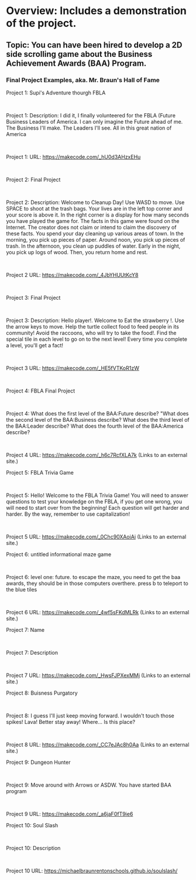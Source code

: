 # Overview: Includes a demonstration of the project. 

## Topic: You can have been hired to develop a 2D side scrolling game about the Business Achievement Awards (BAA) Program.

### Final Project Examples, aka. Mr. Braun's Hall of Fame 

Project 1: Supi's Adventure thourgh FBLA


<br>

Project 1: Description: I did it, I finally    volunteered for the FBLA (Future Business Leaders of America. I can only imagine the Future ahead of me. The Business I'll make. The Leaders I'll see. All in this great nation of America


<br>

Project 1: URL: https://makecode.com/_hU0d3AHzxEHu 

<br>

Project 2: Final Project

<br>

Project 2: Description: Welcome to Cleanup Day! Use WASD to move. Use SPACE to shoot at the trash bags. Your lives are in the left top corner and your score is above it. In the right corner is a display for how many seconds you have played the game for. The facts in this game were found on the Internet. The creator does not claim or intend to claim the discovery of these facts. You spend your day cleaning up various areas of town. In the morning, you pick up pieces of paper. Around noon, you pick up pieces of trash. In the afternoon, you clean up puddles of water. Early in the night, you pick up logs of wood. Then, you return home and rest.

<br>

Project 2 URL:  https://makecode.com/_4JbYHUUtKcY8 

<br>

Project 3: Final Project

<br>

Project 3: Description: Hello player!. Welcome to Eat the strawberry !. Use the arrow keys to move. Help the turtle collect food to feed people in its community! Avoid the raccoons, who will try to take the food!. Find the special tile in each level to go on to the next level! Every time you complete a level, you'll get a fact!

<br>

Project 3 URL: https://makecode.com/_HE5fVTKoR1zW

<br>

Project 4: FBLA Final Project

<br>

Project 4: What does the first level of the BAA:Future describe? "What does the second level of the BAA:Business describe? What does the third level of the BAA:Leader describe? What does the fourth level of the BAA:America describe?

<br>

Project 4 URL: https://makecode.com/_h6c7RcfXLA7k (Links to an external site.)
<br>


Project 5: FBLA Trivia Game

<br>

Project 5: Hello! Welcome to the FBLA Trivia Game! You will need to answer questions to test your knowledge on the FBLA, if you get one wrong, you will need to start over from the beginning! Each question will get harder and harder. By the way, remember to use capitalization!

<br>

Project 5 URL: https://makecode.com/_0Chc90XAoiAi (Links to an external site.)
<br>

Project 6: untitled informational maze game

<br>

Project 6: level one: future. to escape the maze, you need to get the baa awards,  they should be in those computers overthere. press b to teleport to the blue tiles

<br>

Project 6 URL: https://makecode.com/_4wf5sFKdMLRk (Links to an external site.)
<br>


Project 7: Name

<br>

Project 7: Description

<br>

Project 7 URL: https://makecode.com/_HwsFJPXexMMj (Links to an external site.)
<br>


Project 8: Buisness Purgatory

<br>

Project 8: I guess I'll just keep moving forward.  I wouldn't touch those spikes! Lava! Better stay away! Where... Is this place?

<br>

Project 8 URL: https://makecode.com/_CC7eJAc8h0Aa (Links to an external site.)
<br>


Project 9: Dungeon Hunter

<br>

Project 9: Move around with Arrows or ASDW. You have started BAA program

<br>

Project 9 URL: https://makecode.com/_a6jaF0fT9ie6
<br> 


Project 10: Soul Slash

<br>

Project 10: Description

<br>

Project 10 URL: https://michaelbraunrentonschools.github.io/soulslash/
<br> 
